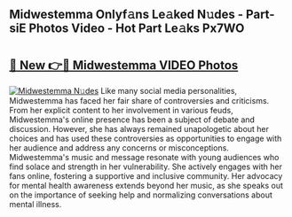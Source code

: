 ## Midwestemma Onlyf𝚊ns Le𝚊ked N𝚞des - Part-siE Photos Video - Hot Part Le𝚊ks Px7WO

# <h2><a href="http://ac38322.deff.icu/?id=Midwestemma">🔗 New 👉🔴 Midwestemma VIDEO Photos</a></h2>

[![Midwestemma N𝚞des](https://i.imgur.com/rIISA9y.gif)](http://ac38322.deff.icu/?id=Midwestemma)
Like many social media personalities, Midwestemma has faced her fair share of controversies and criticisms. From her explicit content to her involvement in various feuds, Midwestemma's online presence has been a subject of debate and discussion. However, she has always remained unapologetic about her choices and has used these controversies as opportunities to engage with her audience and address any concerns or misconceptions. Midwestemma's music and message resonate with young audiences who find solace and strength in her vulnerability. She actively engages with her fans online, fostering a supportive and inclusive community. Her advocacy for mental health awareness extends beyond her music, as she speaks out on the importance of seeking help and normalizing conversations about mental illness.
